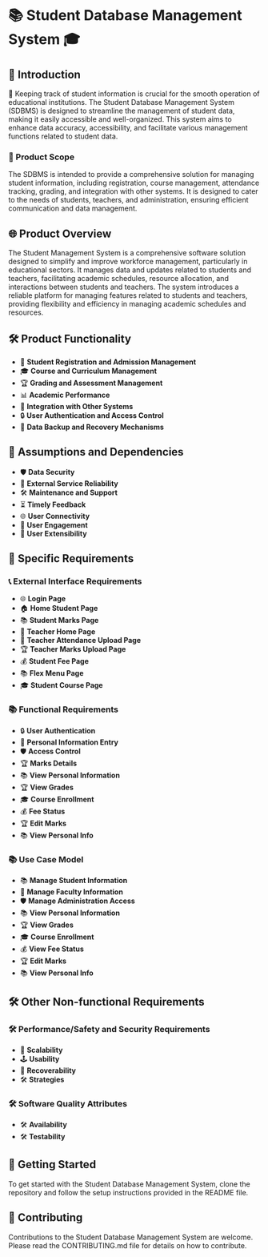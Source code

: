 # 📚 Student Database Management System 🎓

## 📖 Introduction

🏫 Keeping track of student information is crucial for the smooth operation of educational institutions. The Student Database Management System (SDBMS) is designed to streamline the management of student data, making it easily accessible and well-organized. This system aims to enhance data accuracy, accessibility, and facilitate various management functions related to student data.

### 🎯 Product Scope

The SDBMS is intended to provide a comprehensive solution for managing student information, including registration, course management, attendance tracking, grading, and integration with other systems. It is designed to cater to the needs of students, teachers, and administration, ensuring efficient communication and data management.

## 🌐 Product Overview

The Student Management System is a comprehensive software solution designed to simplify and improve workforce management, particularly in educational sectors. It manages data and updates related to students and teachers, facilitating academic schedules, resource allocation, and interactions between students and teachers. The system introduces a reliable platform for managing features related to students and teachers, providing flexibility and efficiency in managing academic schedules and resources.

## 🛠️ Product Functionality

- 📝 **Student Registration and Admission Management**
- 🎓 **Course and Curriculum Management**
- 🏆 **Grading and Assessment Management**
- 📊 **Academic Performance**
- 🔗 **Integration with Other Systems**
- 🔒 **User Authentication and Access Control**
- 💾 **Data Backup and Recovery Mechanisms**

## 🤝 Assumptions and Dependencies

- 🛡️ **Data Security**
- 🔄 **External Service Reliability**
- 🛠️ **Maintenance and Support**
- ⏳ **Timely Feedback**
- 🌐 **User Connectivity**
- 👥 **User Engagement**
- 🔄 **User Extensibility**

## 📜 Specific Requirements

### 📞 External Interface Requirements

- 🌐 **Login Page**
- 🏠 **Home Student Page**
- 📚 **Student Marks Page**
- 🏢 **Teacher Home Page**
- 📝 **Teacher Attendance Upload Page**
- 🏆 **Teacher Marks Upload Page**
- 💰 **Student Fee Page**
- 📚 **Flex Menu Page**
- 🎓 **Student Course Page**

### 📚 Functional Requirements

- 🔒 **User Authentication**
- 📝 **Personal Information Entry**
- 🛡️ **Access Control**
- 🏆 **Marks Details**
- 📚 **View Personal Information**
- 🏆 **View Grades**
- 🎓 **Course Enrollment**
- 💰 **Fee Status**
- 🏆 **Edit Marks**
- 📚 **View Personal Info**

### 📚 Use Case Model

- 📚 **Manage Student Information**
- 🏫 **Manage Faculty Information**
- 🛡️ **Manage Administration Access**
- 📚 **View Personal Information**
- 🏆 **View Grades**
- 🎓 **Course Enrollment**
- 💰 **View Fee Status**
- 🏆 **Edit Marks**
- 📚 **View Personal Info**

## 🛠️ Other Non-functional Requirements

### 🛠️ Performance/Safety and Security Requirements

- 🚀 **Scalability**
- 🕹️ **Usability**
- 🔄 **Recoverability**
- 🛠️ **Strategies**

### 🛠️ Software Quality Attributes

- 🛠️ **Availability**
- 🛠️ **Testability**

## 🚀 Getting Started

To get started with the Student Database Management System, clone the repository and follow the setup instructions provided in the README file.

## 🤝 Contributing

Contributions to the Student Database Management System are welcome. Please read the CONTRIBUTING.md file for details on how to contribute.
